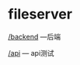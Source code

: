 # fileserver

[/backend](https://www.github.com/zzy0302/fileserver/backend) —后端

[/api](https://www.github.com/zzy0302/fileserver/api) — api测试